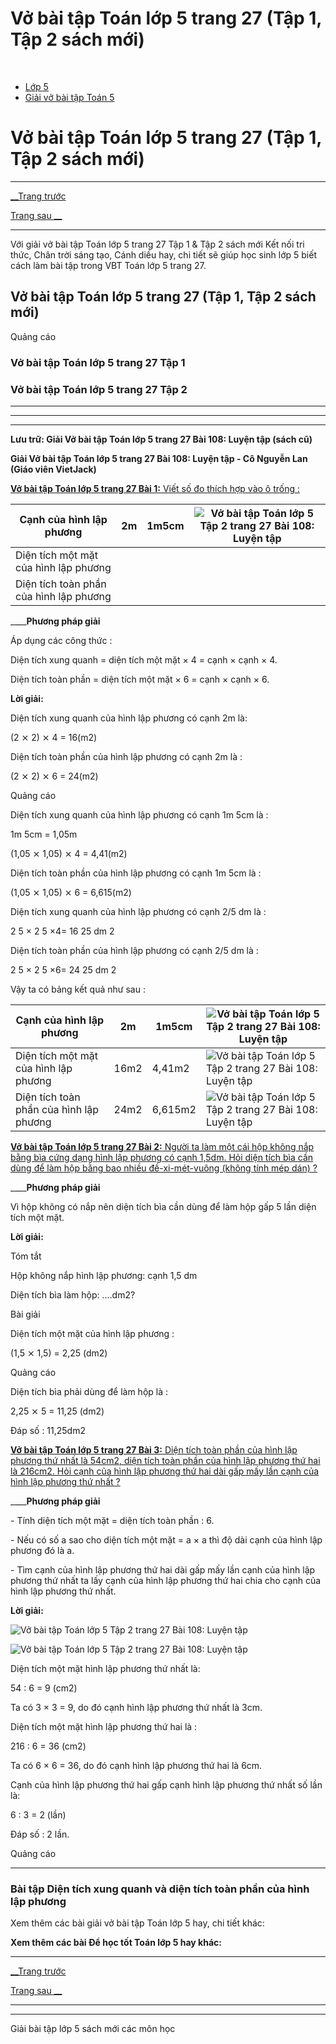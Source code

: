 # Vở bài tập Toán lớp 5 trang 27 (Tập 1, Tập 2 sách mới)

﻿

  * [Lớp 5](https://vietjack.com/series/lop-5.jsp)
  * [Giải vở bài tập Toán 5](https://vietjack.com/giai-vo-bai-tap-toan-5/index.jsp)



# Vở bài tập Toán lớp 5 trang 27 (Tập 1, Tập 2 sách mới)

* * *

[__Trang trước](https://vietjack.com/giai-vo-bai-tap-toan-5/bai-107-dien-tich-xung-quanh-va-dien-tich-toan-phan-cua-hinh-lap-phuong.jsp)

[Trang sau __](https://vietjack.com/giai-vo-bai-tap-toan-5/bai-109-luyen-tap-chung.jsp)

* * *

Với giải vở bài tập Toán lớp 5 trang 27 Tập 1 & Tập 2 sách mới Kết nối tri thức, Chân trời sáng tạo, Cánh diều hay, chi tiết sẽ giúp học sinh lớp 5 biết cách làm bài tập trong VBT Toán lớp 5 trang 27.

## Vở bài tập Toán lớp 5 trang 27 (Tập 1, Tập 2 sách mới)

Quảng cáo

### Vở bài tập Toán lớp 5 trang 27 Tập 1

### Vở bài tập Toán lớp 5 trang 27 Tập 2

* * *

* * *

* * *

**Lưu trữ: Giải Vở bài tập Toán lớp 5 trang 27 Bài 108: Luyện tập (sách cũ)**

**Giải Vở bài tập Toán lớp 5 trang 27 Bài 108: Luyện tập - Cô Nguyễn Lan (Giáo viên VietJack)**

[**Vở bài tập Toán lớp 5 trang 27 Bài 1:** Viết số đo thích hợp vào ô trống : ](https://vietjack.com/giai-vo-bai-tap-toan-5/bai-1-trang-27-vbt-toan-5-tap-2.jsp)

Cạnh của hình lập phương|  2m| 1m5cm | ![Vở bài tập Toán lớp 5 Tập 2 trang 27 Bài 108: Luyện tập](https://vietjack.com/giai-vo-bai-tap-toan-5/images/bai-1-trang-27-vbt-toan-5-tap-2.PNG)  
---|---|---|---  
Diện tích một mặt của hình lập phương |  |  |   
Diện tích toàn phần của hình lập phương|  |  |   
____**Phương pháp giải**

Áp dụng các công thức :

Diện tích xung quanh = diện tích một mặt × 4 = cạnh × cạnh × 4.

Diện tích toàn phần = diện tích một mặt × 6 = cạnh × cạnh × 6. 

**Lời giải:**

Diện tích xung quanh của hình lập phương có cạnh 2m là:

(2 ⨯ 2) ⨯ 4 = 16(m2)

Diện tích toàn phần của hình lập phương có cạnh 2m là :

(2 ⨯ 2) ⨯ 6 = 24(m2)

Quảng cáo

Diện tích xung quanh của hình lập phương có cạnh 1m 5cm là :

1m 5cm = 1,05m

(1,05 ⨯ 1,05) ⨯ 4 = 4,41(m2)

Diện tích toàn phần của hình lập phương có cạnh 1m 5cm là :

(1,05 ⨯ 1,05) ⨯ 6 = 6,615(m2)

Diện tích xung quanh của hình lập phương có cạnh 2/5 dm là :

2 5 × 2 5 ×4= 16 25 dm 2

Diện tích toàn phần của hình lập phương có cạnh 2/5 dm là :

2 5 × 2 5 ×6= 24 25 dm 2

Vậy ta có bảng kết quả như sau :

Cạnh của hình lập phương|  2m| 1m5cm | ![Vở bài tập Toán lớp 5 Tập 2 trang 27 Bài 108: Luyện tập](https://vietjack.com/giai-vo-bai-tap-toan-5/images/bai-1-trang-27-vbt-toan-5-tap-2.PNG)  
---|---|---|---  
Diện tích một mặt của hình lập phương |  16m2| 4,41m2 | ![Vở bài tập Toán lớp 5 Tập 2 trang 27 Bài 108: Luyện tập](https://vietjack.com/giai-vo-bai-tap-toan-5/images/bai-1-trang-27-vbt-toan-5-tap-2-3.PNG)  
Diện tích toàn phần của hình lập phương| 24m2 |  6,615m2|  ![Vở bài tập Toán lớp 5 Tập 2 trang 27 Bài 108: Luyện tập](https://vietjack.com/giai-vo-bai-tap-toan-5/images/bai-1-trang-27-vbt-toan-5-tap-2-4.PNG)  
  
[**Vở bài tập Toán lớp 5 trang 27 Bài 2:** Người ta làm một cái hộp không nắp bằng bìa cứng dạng hình lập phương có cạnh 1,5dm. Hỏi diện tích bìa cần dùng để làm hộp bằng bao nhiều đề-xi-mét-vuông (không tính mép dán) ?](https://vietjack.com/giai-vo-bai-tap-toan-5/bai-2-trang-27-vbt-toan-5-tap-2.jsp)

____**Phương pháp giải**

Vì hộp không có nắp nên diện tích bìa cần dùng để làm hộp gấp 5 lần diện tích một mặt.

**Lời giải:**

Tóm tắt

Hộp không nắp hình lập phương: cạnh 1,5 dm

Diện tích bìa làm hộp: ....dm2?

Bài giải

Diện tích một mặt của hình lập phương :

(1,5 ⨯ 1,5) = 2,25 (dm2)

Quảng cáo

Diện tích bìa phải dùng để làm hộp là :

2,25 ⨯ 5 = 11,25 (dm2)

Đáp số : 11,25dm2

[**Vở bài tập Toán lớp 5 trang 27 Bài 3:** Diện tích toàn phần của hình lập phương thứ nhất là 54cm2, diện tích toàn phần của hình lập phương thứ hai là 216cm2. Hỏi cạnh của hình lập phương thứ hai dài gấp mấy lần cạnh của hình lập phương thứ nhất ?](https://vietjack.com/giai-vo-bai-tap-toan-5/bai-3-trang-27-vbt-toan-5-tap-2.jsp)

____**Phương pháp giải**

\- Tính diện tích một mặt = diện tích toàn phần : 6.

\- Nếu có số a sao cho diện tích một mặt = a × a thì độ dài cạnh của hình lập phương đó là a.

\- Tìm cạnh của hình lập phương thứ hai dài gấp mấy lần cạnh của hình lập phương thứ nhất ta lấy cạnh của hình lập phương thứ hai chia cho cạnh của hình lập phương thứ nhất.

**Lời giải:**

![Vở bài tập Toán lớp 5 Tập 2 trang 27 Bài 108: Luyện tập](https://vietjack.com/giai-vo-bai-tap-toan-5/images/bai-3-trang-27-vbt-toan-5-tap-2-a.PNG)

![Vở bài tập Toán lớp 5 Tập 2 trang 27 Bài 108: Luyện tập](https://vietjack.com/giai-vo-bai-tap-toan-5/images/bai-3-trang-27-vbt-toan-5-tap-2-b.PNG)

Diện tích một mặt hình lập phương thứ nhất là:

54 : 6 = 9 (cm2)

Ta có 3 × 3 = 9, do đó cạnh hình lập phương thứ nhất là 3cm.

Diện tích một mặt hình lập phương thứ hai là :

216 : 6 = 36 (cm2)

Ta có 6 × 6 = 36, do đó cạnh hình lập phương thứ hai là 6cm.

Cạnh của hình lập phương thứ hai gấp cạnh hình lập phương thứ nhất số lần là:

6 : 3 = 2 (lần)

Đáp số : 2 lần.

Quảng cáo

* * *

### **Bài tập Diện tích xung quanh và diện tích toàn phần của hình lập phương**

Xem thêm các bài giải vở bài tập Toán lớp 5 hay, chi tiết khác:

**Xem thêm các bài Để học tốt Toán lớp 5 hay khác:**

* * *

[__Trang trước](https://vietjack.com/giai-vo-bai-tap-toan-5/bai-107-dien-tich-xung-quanh-va-dien-tich-toan-phan-cua-hinh-lap-phuong.jsp)

[Trang sau __](https://vietjack.com/giai-vo-bai-tap-toan-5/bai-109-luyen-tap-chung.jsp)

* * *

* * *

Giải bài tập lớp 5 sách mới các môn học
